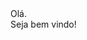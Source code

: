 <!DOCTYPE html>
<html lang="en">
  <head>
    Olá.

  </head>
  <body>
    <main>
    </main>
   Seja bem vindo!
  </body>
</html>
